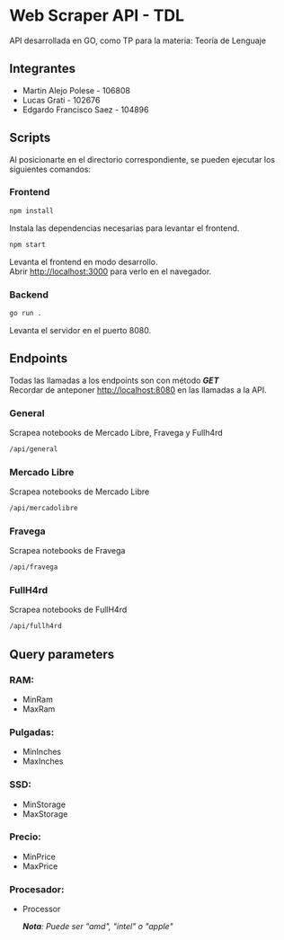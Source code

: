 # Web Scraper API - TDL

API desarrollada en GO, como TP para la materia: Teoría de Lenguaje

## Integrantes

- Martin Alejo Polese - 106808
- Lucas Grati - 102676
- Edgardo Francisco Saez - 104896

## Scripts

Al posicionarte en el directorio correspondiente, se pueden ejecutar los siguientes comandos:

### Frontend

```bash
npm install
```

Instala las dependencias necesarias para levantar el frontend.

```bash
npm start
```

Levanta el frontend en modo desarrollo.\
Abrir [http://localhost:3000](http://localhost:3000) para verlo en el navegador.

### Backend

```bash
go run .
```

Levanta el servidor en el puerto 8080.

## Endpoints

Todas las llamadas a los endpoints son con método ***GET***\
Recordar de anteponer [http://localhost:8080](http://localhost:8080) en las llamadas a la API.

### General

Scrapea notebooks de Mercado Libre, Fravega y Fullh4rd

```bash
/api/general
```

### Mercado Libre

Scrapea notebooks de Mercado Libre

```bash
/api/mercadolibre
```

### Fravega

Scrapea notebooks de Fravega

```bash
/api/fravega
```

### FullH4rd

Scrapea notebooks de FullH4rd

```bash
/api/fullh4rd
```

## Query parameters

### RAM:

- MinRam
- MaxRam

### Pulgadas:

- MinInches
- MaxInches

### SSD:

- MinStorage
- MaxStorage

### Precio:

- MinPrice
- MaxPrice

### Procesador:

- Processor

    ***Nota**: Puede ser "amd", "intel" o "apple"*